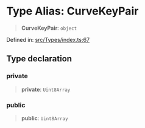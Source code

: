 # Type Alias: CurveKeyPair

> **CurveKeyPair**: `object`

Defined in: [src/Types/index.ts:67](https://github.com/Fokusdotid/bail/blob/dad8cbc7bd41e0c17126095b0fc017b92c3d85cf/src/Types/index.ts#L67)

## Type declaration

### private

> **private**: `Uint8Array`

### public

> **public**: `Uint8Array`
